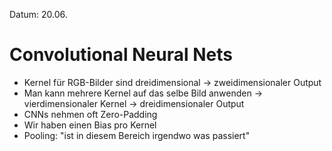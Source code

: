 Datum: 20.06.

# Convolutional Neural Nets

- Kernel für RGB-Bilder sind dreidimensional -> zweidimensionaler Output
- Man kann mehrere Kernel auf das selbe Bild anwenden -> vierdimensionaler Kernel -> dreidimensionaler Output
- CNNs nehmen oft Zero-Padding
- Wir haben einen Bias pro Kernel
- Pooling: "ist in diesem Bereich irgendwo was passiert"